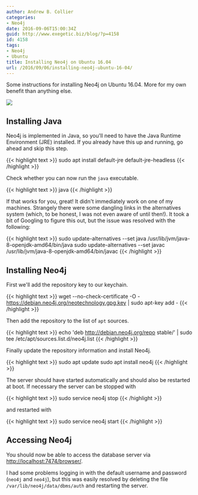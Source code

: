 ```yaml
---
author: Andrew B. Collier
categories:
- Neo4j
date: 2016-09-06T15:00:34Z
guid: http://www.exegetic.biz/blog/?p=4158
id: 4158
tags:
- Neo4j
- Ubuntu
title: Installing Neo4j on Ubuntu 16.04
url: /2016/09/06/installing-neo4j-ubuntu-16-04/
---
```


Some instructions for installing Neo4j on Ubuntu 16.04. More for my own benefit than anything else.

<img src="/img/2016/09/neo4j-logo.png" >

## Installing Java

Neo4j is implemented in Java, so you'll need to have the Java Runtime Environment (JRE) installed. If you already have this up and running, go ahead and skip this step.

{{< highlight text >}}
sudo apt install default-jre default-jre-headless
{{< /highlight >}}

Check whether you can now run the `java` executable.

{{< highlight text >}}
java
{{< /highlight >}}
  
If that works for you, great! It didn't immediately work on one of my machines. Strangely there were some dangling links in the alternatives system (which, to be honest, I was not even aware of until then!). It took a bit of Googling to figure this out, but the issue was resolved with the following:

{{< highlight text >}}
sudo update-alternatives --set java /usr/lib/jvm/java-8-openjdk-amd64/bin/java
sudo update-alternatives --set javac /usr/lib/jvm/java-8-openjdk-amd64/bin/javac
{{< /highlight >}}

## Installing Neo4j

First we'll add the repository key to our keychain.

{{< highlight text >}}
wget --no-check-certificate -O - https://debian.neo4j.org/neotechnology.gpg.key | sudo apt-key add -
{{< /highlight >}}

Then add the repository to the list of `apt` sources.

{{< highlight text >}}
echo 'deb http://debian.neo4j.org/repo stable/' | sudo tee /etc/apt/sources.list.d/neo4j.list
{{< /highlight >}}

Finally update the repository information and install Neo4j.

{{< highlight text >}}
sudo apt update
sudo apt install neo4j
{{< /highlight >}}

The server should have started automatically and should also be restarted at boot. If necessary the server can be stopped with

{{< highlight text >}}
sudo service neo4j stop
{{< /highlight >}}
  
and restarted with

{{< highlight text >}}
sudo service neo4j start
{{< /highlight >}}

## Accessing Neo4j

You should now be able to access the database server via <http://localhost:7474/browser/>.

I had some problems logging in with the default username and password (`neo4j` and `neo4j`), but this was easily resolved by deleting the file `/var/lib/neo4j/data/dbms/auth` and restarting the server.
